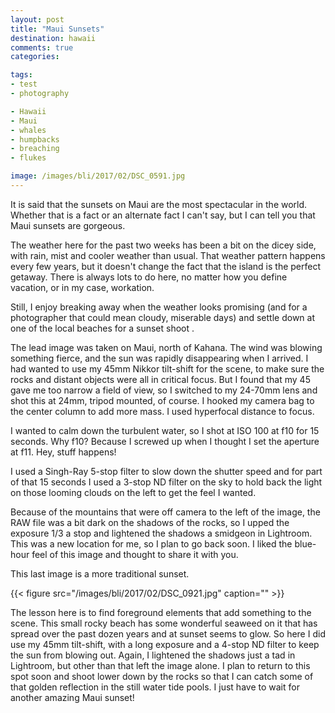 ```yaml
---
layout: post
title: "Maui Sunsets"
destination: hawaii
comments: true
categories:

tags:
- test
- photography

- Hawaii
- Maui
- whales
- humpbacks
- breaching
- flukes

image: /images/bli/2017/02/DSC_0591.jpg
---
```


It  is said that the sunsets on Maui are the most spectacular in the world. Whether that is a fact or an alternate fact I can't say, but I can tell you that Maui sunsets are gorgeous. 

<!--more-->

The weather here for the past two weeks has been a bit on the dicey side, with rain, mist and cooler weather than usual. That weather pattern happens every few years, but it doesn't change the fact that the island is the perfect getaway. There is always lots to do here, no matter how you define vacation, or in my case, workation. 

Still, I enjoy breaking away when the weather looks promising (and for a photographer that could mean cloudy, miserable days) and settle down at one of the local beaches for a sunset shoot . 

The lead image was taken on Maui, north of Kahana. The wind was blowing something fierce, and the sun was rapidly disappearing when I arrived. I had wanted to use my 45mm Nikkor tilt-shift for the scene, to make sure the rocks and distant objects were all in critical focus. But I found that my 45 gave me too narrow a field of view, so I switched to my 24-70mm lens and shot this at 24mm, tripod mounted, of course. I hooked my camera bag to the center column to add more mass. I used hyperfocal distance to focus. 

I wanted to calm down the turbulent water, so I shot at ISO 100 at f10 for 15 seconds. Why f10? Because I screwed up when I thought I set the aperture at f11. Hey, stuff happens!

I used a Singh-Ray 5-stop filter to slow down the shutter speed and for part of that 15 seconds I used a 3-stop ND filter on the sky to hold back the light on those looming clouds on the left to get the feel I wanted. 

Because of the  mountains that were off camera to the left of the image, the RAW file was a bit dark on the shadows of the rocks, so I upped the exposure 1/3 a stop and lightened the shadows a smidgeon in Lightroom. This was a new location for me, so I plan to go back soon. I liked the blue-hour feel of this image and thought to share it with you. 

This last image is a more traditional sunset. 

{{< figure src="/images/bli/2017/02/DSC_0921.jpg" caption="" >}}

The lesson here is to find foreground elements that add something to the scene. This small rocky beach has some wonderful seaweed on it that has spread over the past dozen years and at sunset seems to glow. So here I did use my 45mm tilt-shift, with a long exposure and a 4-stop ND filter to keep the sun from blowing out. Again, I lightened the shadows just a tad in Lightroom, but other than that left the image alone. I plan to return to this spot soon and shoot lower down by the rocks so that I can catch some of that golden reflection in the still water tide pools. I just have to wait for another amazing Maui sunset!


